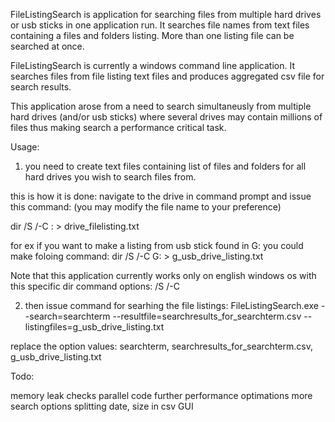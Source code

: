 
FileListingSearch is application for searching files from multiple hard drives or usb sticks in one application run. It searches file names from text files containing a files and folders listing. More than one listing file can be searched at once. 

FileListingSearch is currently a windows command line application.
It searches files from file listing text files and produces aggregated csv file for search results.

This application arose from a need to search simultaneusly from multiple hard drives (and/or usb sticks)  where several drives may contain millions of files thus making search a performance critical task.



Usage:

1) you need to create text files containing list of files and folders for all hard drives you wish to search files from.

this is how it is done: 
navigate to the drive in command prompt and issue this command: (you may modify the file name to your preference)
 
dir /S /-C <DRIVE LETTER>: > drive_filelisting.txt

for ex if you want to make a listing from usb stick found in G: you could make foloing command:
dir /S /-C G: > g_usb_drive_listing.txt

Note that this application currently works only on english windows os with this specific dir command  options:  /S /-C

2) then issue command for searhing the file listings:
FileListingSearch.exe --search=searchterm --resultfile=searchresults_for_searchterm.csv --listingfiles=g_usb_drive_listing.txt

replace the option values: searchterm, searchresults_for_searchterm.csv, g_usb_drive_listing.txt




Todo:

memory leak checks
parallel code
further performance optimations
more search options
splitting date, size in csv
GUI
